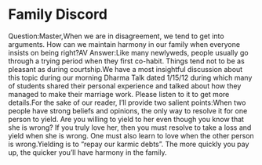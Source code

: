 # Family Discord

Question:Master,When we are in disagreement, we tend to get into arguments. How can we maintain harmony in our family when everyone insists on being right?​AV      Answer:Like many newlyweds, people usually go through a trying period when they first co-habit. Things tend not to be as pleasant as during courtship.We have a most insightful discussion about this topic during our morning Dharma Talk dated 1/15/12 during which many of students shared their personal experience and talked about how they managed to make their marriage work. Please listen to it to get more details.For the sake of our reader, I’ll provide two salient points:When two people have strong beliefs and opinions, the only way to resolve it for one person to yield. Are you willing to yield to her even though you know that she is wrong? If you truly love her, then you must resolve to take a loss and yield when she is wrong. One must also learn to love when the other person is wrong.Yielding is to “repay our karmic debts”. The more quickly you pay up, the quicker you’ll have harmony in the family.